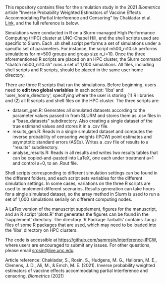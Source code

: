 This repository contains files for the simulation study in the 2021 *Biometrics* article "Inverse Probability Weighted Estimators of Vaccine Effects Accommodating Partial Interference and Censoring" by Chakladar et al. [Link](https://onlinelibrary-wiley-com.libproxy.lib.unc.edu/doi/full/10.1111/biom.13459), and the full reference is below. 

Simulations were conducted in R on a Slurm-managed High Performance Computing (HPC) cluster at UNC-Chapel Hill, and the shell scripts used are specific to Slurm. Each .sh shell script performs a set of simulations under a specific set of parameters. For instance, the script m500\_ni10.sh performs simulations for m=500 groups and group size n\_i=10. Once the three aforementioned R scripts are placed on an HPC cluster, the Slurm command "sbatch m500_ni10.sh" runs a set of 1,000 simulations. All files, including shell scripts and R scripts, should be placed in the same user home directory. 

There are three R scripts that run the simulations. Before beginning, users need to **edit two global variables** in each script: 'libs' and 'user_home_directory', specifying where the user is storing (1) R libraries and (2) all R scripts and shell files on the HPC cluster. The three scripts are:
* dataset_gen.R: Generates all simulated datasets according to the parameter values passed in from SLURM and stores them as .csv files in a "base_datasets" subdirectory. Also creating a single dataset of the true estimand values and stores it in a .csv file.  
* results_gen.R: Reads in a single simulated dataset and computes the inverse probability of censoring weights (IPCW) point estimates and asymptotic standard errors (ASEs). Writes a .csv file of results to a "results" subdirectory.
* analyse_results.R: Reads in all results and writes two results tables that can be copied-and-pasted into LaTeX, one each under treatment a=1 and control a=0, to an .Rout file. 

Shell scripts corresponding to different simulation settings can be found in the different folders, and each script sets variables for the different simulation settings. In some cases, variations on the three R scripts are used to implement different scenarios. Results generation can take hours for a single simulated dataset, so the array method in Slurm is used to run a set of 1,000 simulations serially on different computing nodes. 

A LaTex version of the manuscript supplement, figures for the manuscript, and an R script 'plots.R' that generates the figures can be found in the 'supplement' directory. The directory 'R Package Tarballs' contains .tar.gz files of some R packages that are used, which may need to be loaded into the 'libs' directory on HPC clusters. 

The code is accessible at https://github.com/samrosin/interference-IPCW, where users are encouraged to submit any issues. For other questions, please email srosin@live.unc.edu. 

Article reference: Chakladar, S., Rosin, S., Hudgens, M. G., Halloran, M. E., Clemens, J. D., Ali, M., & Emch, M. E. (2021). Inverse probability weighted estimators of vaccine effects accommodating partial interference and censoring. *Biometrics* (2021)
